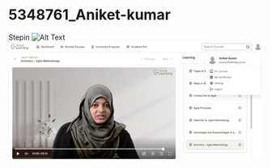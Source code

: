 # 5348761_Aniket-kumar
Stepin
![Alt Text](SDLC/Git_Certificate.png)
![Alt Text](SDLC/SDLC_Course.png)